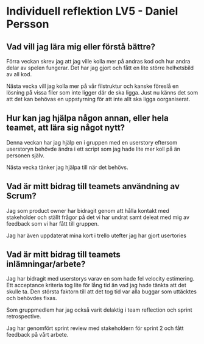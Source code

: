 # Individuell reflektion LV5 - Daniel Persson
## Vad vill jag lära mig eller förstå bättre?
Förra veckan skrev jag att jag ville kolla mer på andras kod och hur andra delar av spelen fungerar. Det har jag gjort och fått en lite större helhetsbild av all kod.

Nästa vecka vill jag kolla mer på vår filstruktur och kanske föreslå en lösning på vissa filer som inte ligger där de ska ligga. Just nu känns det som att det kan behövas en uppstyrning för att inte allt ska ligga oorganiserat.
## Hur kan jag hjälpa någon annan, eller hela teamet, att lära sig något nytt?
Denna veckan har jag hjälp en i gruppen med en userstory eftersom userstoryn behövde ändra i ett script som jag hade lite mer koll på än personen själv.

Nästa vecka tänker jag hjälpa till när det behövs.
## Vad är mitt bidrag till teamets användning av Scrum?
Jag som product owner har bidragit genom att hålla kontakt med stakeholder och ställt frågor på det vi har undrat samt deleat med mig av feedback som vi har fått till gruppen. 

Jag har även uppdaterat mina kort i trello utefter jag har gjort usertories
## Vad är mitt bidrag till teamets inlämningar/arbete?
Jag har bidragit med userstorys varav en som hade fel velocity estimering. Ett acceptance kriteria tog lite för lång tid än vad jag hade tänkta att det skulle ta. Den största faktorn till att det tog tid var alla buggar som uttäcktes och behövdes fixas.

Som gruppmedlem har jag också varit delaktig i team reflection och sprint retrospective.

Jag har genomfört sprint review med stakeholdern för sprint 2 och fått feedback på vårt arbete.
